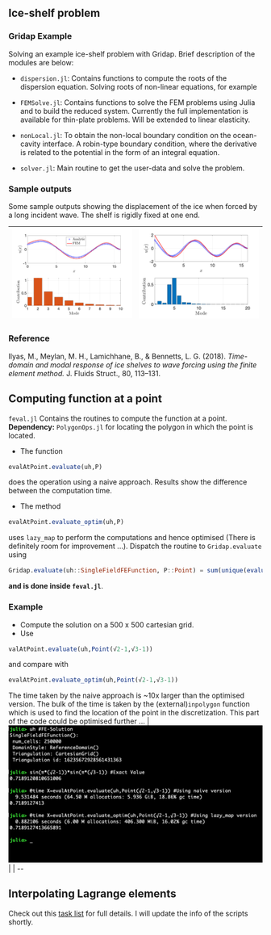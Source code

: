 ## Ice-shelf problem

### Gridap Example

Solving an example ice-shelf problem with Gridap. Brief description of
the modules are below:

- `dispersion.jl`: Contains functions to compute the roots of the
  dispersion equation. Solving roots of non-linear equations, for
  example

- `FEMSolve.jl`: Contains functions to solve the FEM problems using
  Julia and to build the reduced system. Currently the full
  implementation is available for thin-plate problems. Will be
  extended to linear elasticity.

- `nonLocal.jl`: To obtain the non-local boundary condition on the
  ocean-cavity interface. A robin-type boundary condition, where the
  derivative is related to the potential in the form of an integral
  equation.

- `solver.jl`: Main routine to get the user-data and solve the problem.

### Sample outputs

Some sample outputs showing the displacement of the ice when forced by
a long incident wave. The shelf is rigidly fixed at one end.

| ![Disp](Images/disp1.png) | ![Disp](Images/disp2.png) |
| -- | -- |

### Reference

Ilyas, M., Meylan, M. H., Lamichhane, B., & Bennetts,
L. G. (2018). *Time-domain and modal response of ice shelves to wave
forcing using the finite element method.* J. Fluids Struct., 80,
113–131.


## Computing function at a point

`feval.jl` Contains the routines to compute the function at a point.
**Dependency:** `PolygonOps.jl` for locating the polygon in which the
point is located.

- The function
``` Julia
evalAtPoint.evaluate(uh,P)
```
does the operation using a naive approach. Results show the difference
between the computation time.

- The method
``` julia
evalAtPoint.evaluate_optim(uh,P)
```
uses `lazy_map` to perform the computations and hence optimised (There
is definitely room for improvement ...). Dispatch the routine to
```Gridap.evaluate``` using
```julia
Gridap.evaluate(uh::SingleFieldFEFunction, P::Point) = sum(unique(evaluate_optim(uh,P)))
```
**and is done inside `feval.jl`**.

### Example
- Compute the solution on a 500 x 500 cartesian grid.
- Use
```julia
valAtPoint.evaluate(uh,Point(√2-1,√3-1))
```
and compare with
```julia
evalAtPoint.evaluate_optim(uh,Point(√2-1,√3-1))
```
The time taken by the naive approach is ~10x larger than the optimised
version. The bulk of the time is taken by the (external)`inpolygon`
function which is used to find the location of the point in the
discretization. This part of the code could be optimised further ...
| ![Compare](./Images/lazymap.png) |
| --

## Interpolating Lagrange elements

Check out this [task
list](https://github.com/Balaje/Gridap.jl/issues/1) for full
details. I will update the info of the scripts shortly.
